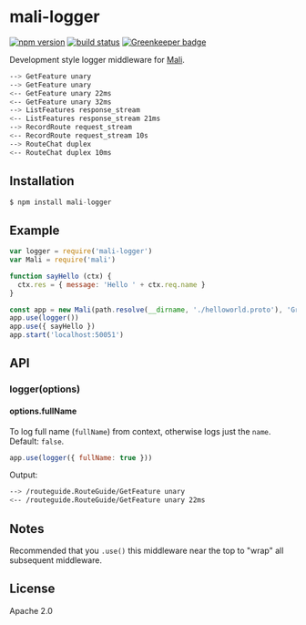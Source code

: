 
# mali-logger

[![npm version](https://img.shields.io/npm/v/mali-logger.svg?style=flat-square)](https://www.npmjs.com/package/mali-logger)
[![build status](https://img.shields.io/travis/malijs/logger/master.svg?style=flat-square)](https://travis-ci.org/malijs/logger)
[![Greenkeeper badge](https://badges.greenkeeper.io/malijs/logger.svg)](https://greenkeeper.io/)

Development style logger middleware for [Mali](https://github.com/malijs/mali).

```sh
--> GetFeature unary
--> GetFeature unary
<-- GetFeature unary 22ms
<-- GetFeature unary 32ms
--> ListFeatures response_stream
<-- ListFeatures response_stream 21ms
--> RecordRoute request_stream
<-- RecordRoute request_stream 10s
--> RouteChat duplex
<-- RouteChat duplex 10ms
```

## Installation

```js
$ npm install mali-logger
```

## Example

```js
var logger = require('mali-logger')
var Mali = require('mali')

function sayHello (ctx) {
  ctx.res = { message: 'Hello ' + ctx.req.name }
}

const app = new Mali(path.resolve(__dirname, './helloworld.proto'), 'Greeter')
app.use(logger())
app.use({ sayHello })
app.start('localhost:50051')
```

## API

### logger(options)

#### options.fullName 

To log full name (`fullName`) from context, otherwise logs just the `name`. Default: `false`.

```js
app.use(logger({ fullName: true }))
```

Output:

```sh
--> /routeguide.RouteGuide/GetFeature unary
<-- /routeguide.RouteGuide/GetFeature unary 22ms
```

## Notes

Recommended that you `.use()` this middleware near the top
to "wrap" all subsequent middleware.

## License

Apache 2.0

